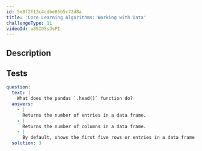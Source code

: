 ```yaml
---
id: 5e8f2f13c4cdbe86b5c72d8a
title: 'Core Learning Algorithms: Working with Data'
challengeType: 11
videoId: u85IOSsJsPI
---
```


## Description

<section id='description'>

</section>

## Tests

<section id='tests'>

```yml
question:
  text: |
    What does the pandas `.head()` function do?
  answers:
    - |
      Returns the number of entries in a data frame.
    - |
      Returns the number of columns in a data frame.
    - |
      By default, shows the first five rows or entries in a data frame.
  solution: 3
```

</section>
